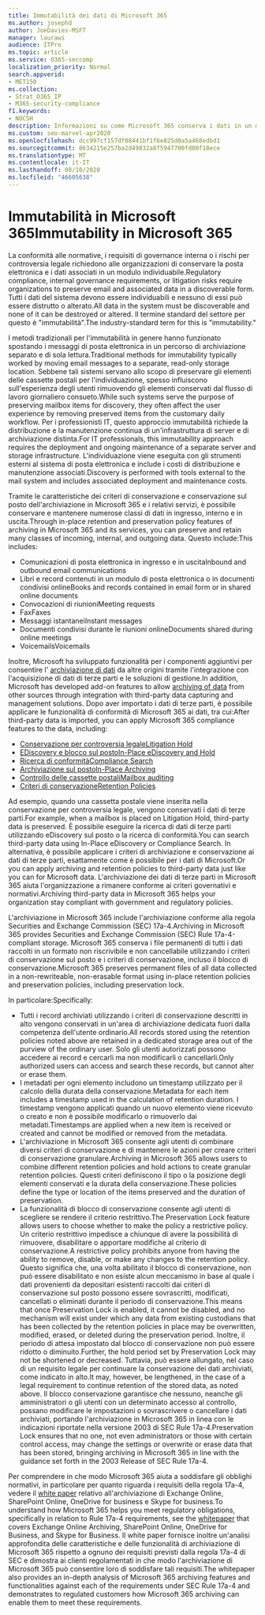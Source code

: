 ```yaml
---
title: Immutabilità dei dati di Microsoft 365
ms.author: josephd
author: JoeDavies-MSFT
manager: laurawi
audience: ITPro
ms.topic: article
ms.service: O365-seccomp
localization_priority: Normal
search.appverid:
- MET150
ms.collection:
- Strat_O365_IP
- M365-security-compliance
f1.keywords:
- NOCSH
description: Informazioni su come Microsoft 365 conserva i dati in un modulo individuabile per soddisfare la conformità normativa, i requisiti di governance interna e i rischi per controversia legale.
ms.custom: seo-marvel-apr2020
ms.openlocfilehash: dcc997cf157df08441bf1f6e825d0a5a468edbd1
ms.sourcegitcommit: 8634215e257ba2d49832a8f5947700fd00f18ece
ms.translationtype: MT
ms.contentlocale: it-IT
ms.lasthandoff: 08/10/2020
ms.locfileid: "46605638"
---
```

# <a name="immutability-in-microsoft-365"></a><span data-ttu-id="9ceb7-103">Immutabilità in Microsoft 365</span><span class="sxs-lookup"><span data-stu-id="9ceb7-103">Immutability in Microsoft 365</span></span>

<span data-ttu-id="9ceb7-104">La conformità alle normative, i requisiti di governance interna o i rischi per controversia legale richiedono alle organizzazioni di conservare la posta elettronica e i dati associati in un modulo individuabile.</span><span class="sxs-lookup"><span data-stu-id="9ceb7-104">Regulatory compliance, internal governance requirements, or litigation risks require organizations to preserve email and associated data in a discoverable form.</span></span> <span data-ttu-id="9ceb7-105">Tutti i dati del sistema devono essere individuabili e nessuno di essi può essere distrutto o alterato.</span><span class="sxs-lookup"><span data-stu-id="9ceb7-105">All data in the system must be discoverable and none of it can be destroyed or altered.</span></span> <span data-ttu-id="9ceb7-106">Il termine standard del settore per questo è "immutabilità".</span><span class="sxs-lookup"><span data-stu-id="9ceb7-106">The industry-standard term for this is "immutability."</span></span>

<span data-ttu-id="9ceb7-107">I metodi tradizionali per l'immutabilità in genere hanno funzionato spostando i messaggi di posta elettronica in un percorso di archiviazione separato e di sola lettura.</span><span class="sxs-lookup"><span data-stu-id="9ceb7-107">Traditional methods for immutability typically worked by moving email messages to a separate, read-only storage location.</span></span> <span data-ttu-id="9ceb7-108">Sebbene tali sistemi servano allo scopo di preservare gli elementi delle cassette postali per l'individuazione, spesso influiscono sull'esperienza degli utenti rimuovendo gli elementi conservati dal flusso di lavoro giornaliero consueto.</span><span class="sxs-lookup"><span data-stu-id="9ceb7-108">While such systems serve the purpose of preserving mailbox items for discovery, they often affect the user experience by removing preserved items from the customary daily workflow.</span></span> <span data-ttu-id="9ceb7-109">Per i professionisti IT, questo approccio immutabilità richiede la distribuzione e la manutenzione continua di un'infrastruttura di server e di archiviazione distinta.</span><span class="sxs-lookup"><span data-stu-id="9ceb7-109">For IT professionals, this immutability approach requires the deployment and ongoing maintenance of a separate server and storage infrastructure.</span></span> <span data-ttu-id="9ceb7-110">L'individuazione viene eseguita con gli strumenti esterni al sistema di posta elettronica e include i costi di distribuzione e manutenzione associati.</span><span class="sxs-lookup"><span data-stu-id="9ceb7-110">Discovery is performed with tools external to the mail system and includes associated deployment and maintenance costs.</span></span>

<span data-ttu-id="9ceb7-111">Tramite le caratteristiche dei criteri di conservazione e conservazione sul posto dell'archiviazione in Microsoft 365 e i relativi servizi, è possibile conservare e mantenere numerose classi di dati in ingresso, interno e in uscita.</span><span class="sxs-lookup"><span data-stu-id="9ceb7-111">Through in-place retention and preservation policy features of archiving in Microsoft 365 and its services, you can preserve and retain many classes of incoming, internal, and outgoing data.</span></span> <span data-ttu-id="9ceb7-112">Questo include:</span><span class="sxs-lookup"><span data-stu-id="9ceb7-112">This includes:</span></span>

- <span data-ttu-id="9ceb7-113">Comunicazioni di posta elettronica in ingresso e in uscita</span><span class="sxs-lookup"><span data-stu-id="9ceb7-113">Inbound and outbound email communications</span></span>
- <span data-ttu-id="9ceb7-114">Libri e record contenuti in un modulo di posta elettronica o in documenti condivisi online</span><span class="sxs-lookup"><span data-stu-id="9ceb7-114">Books and records contained in email form or in shared online documents</span></span>
- <span data-ttu-id="9ceb7-115">Convocazioni di riunioni</span><span class="sxs-lookup"><span data-stu-id="9ceb7-115">Meeting requests</span></span>
- <span data-ttu-id="9ceb7-116">Fax</span><span class="sxs-lookup"><span data-stu-id="9ceb7-116">Faxes</span></span>
- <span data-ttu-id="9ceb7-117">Messaggi istantanei</span><span class="sxs-lookup"><span data-stu-id="9ceb7-117">Instant messages</span></span>
- <span data-ttu-id="9ceb7-118">Documenti condivisi durante le riunioni online</span><span class="sxs-lookup"><span data-stu-id="9ceb7-118">Documents shared during online meetings</span></span>
- <span data-ttu-id="9ceb7-119">Voicemails</span><span class="sxs-lookup"><span data-stu-id="9ceb7-119">Voicemails</span></span>

<span data-ttu-id="9ceb7-120">Inoltre, Microsoft ha sviluppato funzionalità per i componenti aggiuntivi per consentire l' [archiviazione di dati](https://support.office.com/article/Archiving-third-party-data-in-Office-365-0ce338d5-3666-4a18-86ab-c6910ff408cc) da altre origini tramite l'integrazione con l'acquisizione di dati di terze parti e le soluzioni di gestione.</span><span class="sxs-lookup"><span data-stu-id="9ceb7-120">In addition, Microsoft has developed add-on features to allow [archiving of data](https://support.office.com/article/Archiving-third-party-data-in-Office-365-0ce338d5-3666-4a18-86ab-c6910ff408cc) from other sources through integration with third-party data capturing and management solutions.</span></span> <span data-ttu-id="9ceb7-121">Dopo aver importato i dati di terze parti, è possibile applicare le funzionalità di conformità di Microsoft 365 ai dati, tra cui:</span><span class="sxs-lookup"><span data-stu-id="9ceb7-121">After third-party data is imported, you can apply Microsoft 365 compliance features to the data, including:</span></span>

- [<span data-ttu-id="9ceb7-122">Conservazione per controversia legale</span><span class="sxs-lookup"><span data-stu-id="9ceb7-122">Litigation Hold</span></span>](https://docs.microsoft.com/microsoft-365/compliance/create-a-litigation-hold)
- [<span data-ttu-id="9ceb7-123">EDiscovery e blocco sul posto</span><span class="sxs-lookup"><span data-stu-id="9ceb7-123">In-Place eDiscovery and Hold</span></span>](https://docs.microsoft.com/microsoft-365/compliance/manage-legal-investigations)
- [<span data-ttu-id="9ceb7-124">Ricerca di conformità</span><span class="sxs-lookup"><span data-stu-id="9ceb7-124">Compliance Search</span></span>](https://docs.microsoft.com/microsoft-365/compliance/search-for-content)
- [<span data-ttu-id="9ceb7-125">Archiviazione sul posto</span><span class="sxs-lookup"><span data-stu-id="9ceb7-125">In-Place Archiving</span></span>](https://docs.microsoft.com/microsoft-365/compliance/enable-archive-mailboxes)
- [<span data-ttu-id="9ceb7-126">Controllo delle cassette postali</span><span class="sxs-lookup"><span data-stu-id="9ceb7-126">Mailbox auditing</span></span>](https://docs.microsoft.com/microsoft-365/compliance/enable-mailbox-auditing)
- [<span data-ttu-id="9ceb7-127">Criteri di conservazione</span><span class="sxs-lookup"><span data-stu-id="9ceb7-127">Retention Policies</span></span>](https://docs.microsoft.com/microsoft-365/compliance/retention-policies)

<span data-ttu-id="9ceb7-128">Ad esempio, quando una cassetta postale viene inserita nella conservazione per controversia legale, vengono conservati i dati di terze parti.</span><span class="sxs-lookup"><span data-stu-id="9ceb7-128">For example, when a mailbox is placed on Litigation Hold, third-party data is preserved.</span></span> <span data-ttu-id="9ceb7-129">È possibile eseguire la ricerca di dati di terze parti utilizzando eDiscovery sul posto o la ricerca di conformità.</span><span class="sxs-lookup"><span data-stu-id="9ceb7-129">You can search third-party data using In-Place eDiscovery or Compliance Search.</span></span> <span data-ttu-id="9ceb7-130">In alternativa, è possibile applicare i criteri di archiviazione e conservazione ai dati di terze parti, esattamente come è possibile per i dati di Microsoft.</span><span class="sxs-lookup"><span data-stu-id="9ceb7-130">Or you can apply archiving and retention policies to third-party data just like you can for Microsoft data.</span></span> <span data-ttu-id="9ceb7-131">L'archiviazione dei dati di terze parti in Microsoft 365 aiuta l'organizzazione a rimanere conforme ai criteri governativi e normativi.</span><span class="sxs-lookup"><span data-stu-id="9ceb7-131">Archiving third-party data in Microsoft 365 helps your organization stay compliant with government and regulatory policies.</span></span>

<span data-ttu-id="9ceb7-132">L'archiviazione in Microsoft 365 include l'archiviazione conforme alla regola Securities and Exchange Commission (SEC) 17a-4.</span><span class="sxs-lookup"><span data-stu-id="9ceb7-132">Archiving in Microsoft 365 provides Securities and Exchange Commission (SEC) Rule 17a-4-compliant storage.</span></span> <span data-ttu-id="9ceb7-133">Microsoft 365 conserva i file permanenti di tutti i dati raccolti in un formato non riscrivibile e non cancellabile utilizzando i criteri di conservazione sul posto e i criteri di conservazione, incluso il blocco di conservazione.</span><span class="sxs-lookup"><span data-stu-id="9ceb7-133">Microsoft 365 preserves permanent files of all data collected in a non-rewriteable, non-erasable format using in-place retention policies and preservation policies, including preservation lock.</span></span>

<span data-ttu-id="9ceb7-134">In particolare:</span><span class="sxs-lookup"><span data-stu-id="9ceb7-134">Specifically:</span></span>

- <span data-ttu-id="9ceb7-135">Tutti i record archiviati utilizzando i criteri di conservazione descritti in alto vengono conservati in un'area di archiviazione dedicata fuori dalla competenza dell'utente ordinario.</span><span class="sxs-lookup"><span data-stu-id="9ceb7-135">All records stored using the retention policies noted above are retained in a dedicated storage area out of the purview of the ordinary user.</span></span> <span data-ttu-id="9ceb7-136">Solo gli utenti autorizzati possono accedere ai record e cercarli ma non modificarli o cancellarli.</span><span class="sxs-lookup"><span data-stu-id="9ceb7-136">Only authorized users can access and search these records, but cannot alter or erase them.</span></span>
- <span data-ttu-id="9ceb7-137">I metadati per ogni elemento includono un timestamp utilizzato per il calcolo della durata della conservazione.</span><span class="sxs-lookup"><span data-stu-id="9ceb7-137">Metadata for each item includes a timestamp used in the calculation of retention duration.</span></span> <span data-ttu-id="9ceb7-138">I timestamp vengono applicati quando un nuovo elemento viene ricevuto o creato e non è possibile modificarlo o rimuoverlo dai metadati.</span><span class="sxs-lookup"><span data-stu-id="9ceb7-138">Timestamps are applied when a new item is received or created and cannot be modified or removed from the metadata.</span></span>
- <span data-ttu-id="9ceb7-139">L'archiviazione in Microsoft 365 consente agli utenti di combinare diversi criteri di conservazione e di mantenere le azioni per creare criteri di conservazione granulare.</span><span class="sxs-lookup"><span data-stu-id="9ceb7-139">Archiving in Microsoft 365 allows users to combine different retention policies and hold actions to create granular retention policies.</span></span> <span data-ttu-id="9ceb7-140">Questi criteri definiscono il tipo o la posizione degli elementi conservati e la durata della conservazione.</span><span class="sxs-lookup"><span data-stu-id="9ceb7-140">These policies define the type or location of the items preserved and the duration of preservation.</span></span>
- <span data-ttu-id="9ceb7-141">La funzionalità di blocco di conservazione consente agli utenti di scegliere se rendere il criterio restrittivo.</span><span class="sxs-lookup"><span data-stu-id="9ceb7-141">The Preservation Lock feature allows users to choose whether to make the policy a restrictive policy.</span></span> <span data-ttu-id="9ceb7-142">Un criterio restrittivo impedisce a chiunque di avere la possibilità di rimuovere, disabilitare o apportare modifiche al criterio di conservazione.</span><span class="sxs-lookup"><span data-stu-id="9ceb7-142">A restrictive policy prohibits anyone from having the ability to remove, disable, or make any changes to the retention policy.</span></span> <span data-ttu-id="9ceb7-143">Questo significa che, una volta abilitato il blocco di conservazione, non può essere disabilitato e non esiste alcun meccanismo in base al quale i dati provenienti da depositari esistenti raccolti dai criteri di conservazione sul posto possono essere sovrascritti, modificati, cancellati o eliminati durante il periodo di conservazione.</span><span class="sxs-lookup"><span data-stu-id="9ceb7-143">This means that once Preservation Lock is enabled, it cannot be disabled, and no mechanism will exist under which any data from existing custodians that has been collected by the retention policies in place may be overwritten, modified, erased, or deleted during the preservation period.</span></span> <span data-ttu-id="9ceb7-144">Inoltre, il periodo di attesa impostato dal blocco di conservazione non può essere ridotto o diminuito.</span><span class="sxs-lookup"><span data-stu-id="9ceb7-144">Further, the hold period set by Preservation Lock may not be shortened or decreased.</span></span> <span data-ttu-id="9ceb7-145">Tuttavia, può essere allungato, nel caso di un requisito legale per continuare la conservazione dei dati archiviati, come indicato in alto.</span><span class="sxs-lookup"><span data-stu-id="9ceb7-145">It may, however, be lengthened, in the case of a legal requirement to continue retention of the stored data, as noted above.</span></span> <span data-ttu-id="9ceb7-146">Il blocco conservazione garantisce che nessuno, neanche gli amministratori o gli utenti con un determinato accesso al controllo, possano modificare le impostazioni o sovrascrivere o cancellare i dati archiviati, portando l'archiviazione in Microsoft 365 in linea con le indicazioni riportate nella versione 2003 di SEC Rule 17a-4.</span><span class="sxs-lookup"><span data-stu-id="9ceb7-146">Preservation Lock ensures that no one, not even administrators or those with certain control access, may change the settings or overwrite or erase data that has been stored, bringing archiving in Microsoft 365 in line with the guidance set forth in the 2003 Release of SEC Rule 17a-4.</span></span>

<span data-ttu-id="9ceb7-147">Per comprendere in che modo Microsoft 365 aiuta a soddisfare gli obblighi normativi, in particolare per quanto riguarda i requisiti della regola 17a-4, vedere il [white paper](https://www.microsoft.com/microsoft-365/blog/wp-content/uploads/2015/11/Microsoft-EOA-White-Paper.pdf) relativo all'archiviazione di Exchange Online, SharePoint Online, OneDrive for business e Skype for business.</span><span class="sxs-lookup"><span data-stu-id="9ceb7-147">To understand how Microsoft 365 helps you meet regulatory obligations, specifically in relation to Rule 17a-4 requirements, see the [whitepaper](https://www.microsoft.com/microsoft-365/blog/wp-content/uploads/2015/11/Microsoft-EOA-White-Paper.pdf) that covers Exchange Online Archiving, SharePoint Online, OneDrive for Business, and Skype for Business.</span></span> <span data-ttu-id="9ceb7-148">Il white paper fornisce inoltre un'analisi approfondita delle caratteristiche e delle funzionalità di archiviazione di Microsoft 365 rispetto a ognuno dei requisiti previsti dalla regola 17a-4 di SEC e dimostra ai clienti regolamentati in che modo l'archiviazione di Microsoft 365 può consentire loro di soddisfare tali requisiti.</span><span class="sxs-lookup"><span data-stu-id="9ceb7-148">The whitepaper also provides an in-depth analysis of Microsoft 365 archiving features and functionalities against each of the requirements under SEC Rule 17a-4 and demonstrates to regulated customers how Microsoft 365 archiving can enable them to meet these requirements.</span></span>

